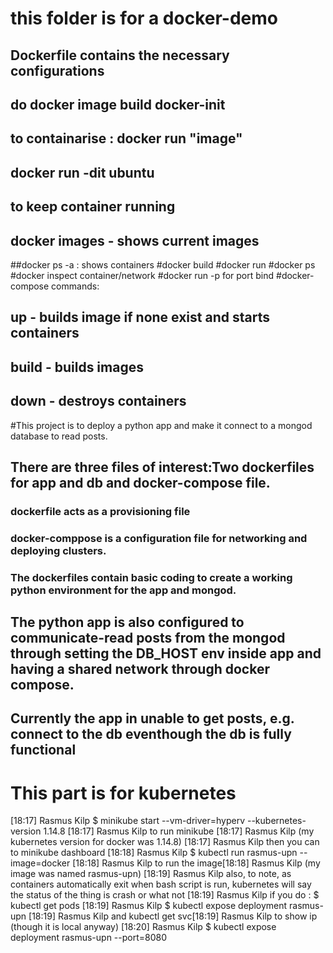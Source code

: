# this folder is for a docker-demo
## Dockerfile contains the necessary configurations
## do docker image build docker-init
## to containarise : docker run "image"
## docker run -dit ubuntu
## to keep container running
## docker images - shows current images
##docker ps -a : shows containers
#docker build
#docker run
#docker ps
#docker inspect container/network
#docker run -p for port bind
#docker-compose commands:
## up - builds image if none exist and starts containers
## build - builds images
## down - destroys containers

#This project is to deploy a python app and make it connect to a mongod database to read posts.
## There are three files of interest:Two dockerfiles for app and db and docker-compose file.
### dockerfile acts as a provisioning file
### docker-comppose is a configuration file for networking and deploying clusters.
### The dockerfiles contain basic coding to create a working python environment for the app and mongod.
## The python app is also configured to communicate-read posts from the mongod through setting the DB_HOST env inside app and having a shared network through docker compose.
## Currently the app in unable to get posts, e.g. connect to the db eventhough the db is fully functional
# This part is for kubernetes

[18:17] Rasmus Kilp
    $ minikube start --vm-driver=hyperv --kubernetes-version 1.14.8
​[18:17] Rasmus Kilp
    to run minikube
​[18:17] Rasmus Kilp
    (my kubernetes version for docker was 1.14.8)
​[18:17] Rasmus Kilp
    then you can to minikube dashboard
​[18:18] Rasmus Kilp
    $ kubectl run rasmus-upn --image=docker
​[18:18] Rasmus Kilp
    to run the image
​[18:18] Rasmus Kilp
    (my image was named rasmus-upn)
​[18:19] Rasmus Kilp
    also, to note, as containers automatically exit when bash script is run, kubernetes will say the status of the thing is crash or what not
​[18:19] Rasmus Kilp
    if you do : $ kubectl get pods
​[18:19] Rasmus Kilp
    $ kubectl expose deployment rasmus-upn
    [18:19] Rasmus Kilp
        and kubectl get svc
    ​[18:19] Rasmus Kilp
        to show ip (though it is local anyway)
    ​[18:20] Rasmus Kilp
        $ kubectl expose deployment rasmus-upn --port=8080
